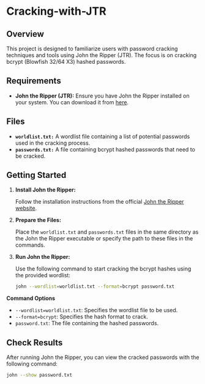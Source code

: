 # Cracking-with-JTR

## Overview

This project is designed to familiarize users with password cracking techniques and tools using John the Ripper (JTR). The focus is on cracking bcrypt (Blowfish 32/64 X3) hashed passwords.

## Requirements

- **John the Ripper (JTR):** Ensure you have John the Ripper installed on your system. You can download it from [here](https://www.openwall.com/john/).

## Files

- **`worldlist.txt:`** A wordlist file containing a list of potential passwords used in the cracking process.
- **`passwords.txt:`** A file containing bcrypt hashed passwords that need to be cracked.

## Getting Started

1. **Install John the Ripper:**

   Follow the installation instructions from the official [John the Ripper website](https://www.openwall.com/john/).

2. **Prepare the Files:**

   Place the `worldlist.txt` and `passwords.txt` files in the same directory as the John the Ripper executable or specify the path to these files in the commands.

3. **Run John the Ripper:**

   Use the following command to start cracking the bcrypt hashes using the provided wordlist:

   ```bash
   john --wordlist=worldlist.txt --format=bcrypt password.txt

  **Command Options**
  
- `--wordlist=worldlist.txt`: Specifies the wordlist file to be used.
- `--format=bcrypt`: Specifies the hash format to crack.
- `password.txt`: The file containing the hashed passwords.

## Check Results

After running John the Ripper, you can view the cracked passwords with the following command:

```bash
john --show password.txt

